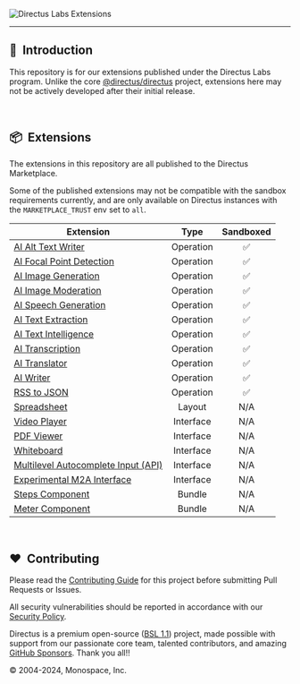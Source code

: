 ![Directus Labs Extensions](https://github.com/directus-labs/extensions/assets/1461554/aae72c6c-e47a-4a6f-968a-5cf1d6b5a73d)

---

## 🐰 &nbsp;Introduction

This repository is for our extensions published under the Directus Labs program. Unlike the core [@directus/directus](https://github.com/directus/directus) project, extensions here may not be actively developed after their initial release.

<br>

## 📦 &nbsp;Extensions

The extensions in this repository are all published to the Directus Marketplace.

Some of the published extensions may not be compatible with the sandbox requirements currently, and are only available on Directus instances with the `MARKETPLACE_TRUST` env set to `all`.

| Extension                                                                                                                             |   Type    | Sandboxed |
| ------------------------------------------------------------------------------------------------------------------------------------- | :-------: | :-------: |
| [AI Alt Text Writer](//github.com/directus-labs/extensions/tree/main/packages/ai-alt-text-writer)                                     | Operation |    ✅     |
| [AI Focal Point Detection](//github.com/directus-labs/extensions/tree/main/packages/ai-focal-point-detection-operation)               | Operation |    ✅     |
| [AI Image Generation](//github.com/directus-labs/extensions/tree/main/packages/ai-image-generation-operation)                         | Operation |    ✅     |
| [AI Image Moderation](//github.com/directus-labs/extensions/tree/main/packages/ai-image-moderation-operation)                         | Operation |    ✅     |
| [AI Speech Generation](//github.com/directus-labs/extensions/tree/main/packages/ai-speech-generation-operation)                       | Operation |    ✅     |
| [AI Text Extraction](//github.com/directus-labs/extensions/tree/main/packages/ai-text-extraction-operation)                           | Operation |    ✅     |
| [AI Text Intelligence](//github.com/directus-labs/extensions/tree/main/packages/ai-text-intelligence-operation)                       | Operation |    ✅     |
| [AI Transcription](//github.com/directus-labs/extensions/tree/main/packages/ai-transcription-operation)                               | Operation |    ✅     |
| [AI Translator](//github.com/directus-labs/extensions/tree/main/packages/ai-translator-operation)                                     | Operation |    ✅     |
| [AI Writer](//github.com/directus-labs/extensions/tree/main/packages/ai-writer-operation)                                             | Operation |    ✅     |
| [RSS to JSON](//github.com/directus-labs/extensions/tree/main/packages/rss-to-json-operation)                                         | Operation |    ✅     |
| [Spreadsheet](//github.com/directus-labs/extensions/tree/main/packages/spreadsheet-layout)                                            |  Layout   |    N/A    |
| [Video Player](//github.com/directus-labs/extensions/tree/main/packages/video-interface)                                              | Interface |    N/A    |
| [PDF Viewer](//github.com/directus-labs/extensions/tree/main/packages/pdf-viewer-interface)                                           | Interface |    N/A    |
| [Whiteboard](//github.com/directus-labs/extensions/tree/main/packages/whiteboard-interface)                                           | Interface |    N/A    |
| [Multilevel Autocomplete Input (API)](//github.com/directus-labs/extensions/tree/main/packages/multilevel-autocomplete-api-interface) | Interface |    N/A    |
| [Experimental M2A Interface](//github.com/directus-labs/extensions/tree/main/packages/experimental-m2a-interface)                     | Interface |    N/A    |
| [Steps Component](//github.com/directus-labs/extensions/tree/main/packages/steps-component)                                           |  Bundle   |    N/A    |
| [Meter Component](//github.com/directus-labs/extensions/tree/main/packages/meter-component)                                           |  Bundle   |    N/A    |

<!-- Tentatively Upcoming - no promises!

| [AI Research](//github.com/directus-labs/extensions/tree/main/packages/ai-research-interface) | Interface | Planned | N/A |
| [-------------------------------------------------------------------------------------------) | I-------e | P-----d | N-A |

-->

<br>

## ❤️ &nbsp;Contributing

Please read the [Contributing Guide](//github.com/directus-labs/extensions/blob/main/contributing.md) for this project before submitting Pull Requests or Issues.

All security vulnerabilities should be reported in accordance with our [Security Policy](//docs.directus.io/contributing/introduction.html#report-security-vulnerability).

Directus is a premium open-source ([BSL 1.1](//github.com/directus/directus/blob/main/license)) project, made possible with support from our passionate core team, talented contributors, and amazing [GitHub Sponsors](//github.com/sponsors/directus). Thank you all!!

© 2004-2024, Monospace, Inc.
